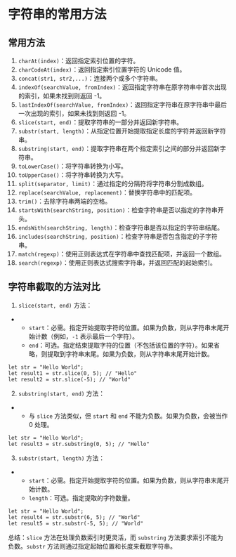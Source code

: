 # 字符串的常用方法


## 常用方法

1.  `charAt(index)`：返回指定索引位置的字符。
1.  `charCodeAt(index)`：返回指定索引位置字符的 Unicode 值。
1.  `concat(str1, str2,...)`：连接两个或多个字符串。
1.  `indexOf(searchValue, fromIndex)`：返回指定字符串在原字符串中首次出现的索引，如果未找到则返回 -1。
1.  `lastIndexOf(searchValue, fromIndex)`：返回指定字符串在原字符串中最后一次出现的索引，如果未找到则返回 -1。
1.  `slice(start, end)`：提取字符串的一部分并返回新字符串。
1.  `substr(start, length)`：从指定位置开始提取指定长度的字符并返回新字符串。
1.  `substring(start, end)`：提取字符串在两个指定索引之间的部分并返回新字符串。
1.  `toLowerCase()`：将字符串转换为小写。
1.  `toUpperCase()`：将字符串转换为大写。
1.  `split(separator, limit)`：通过指定的分隔符将字符串分割成数组。
1.  `replace(searchValue, replacement)`：替换字符串中的匹配项。
1.  `trim()`：去除字符串两端的空格。
1.  `startsWith(searchString, position)`：检查字符串是否以指定的字符串开头。
1.  `endsWith(searchString, length)`：检查字符串是否以指定的字符串结尾。
1.  `includes(searchString, position)`：检查字符串是否包含指定的子字符串。
1.  `match(regexp)`：使用正则表达式在字符串中查找匹配项，并返回一个数组。
1.  `search(regexp)`：使用正则表达式搜索字符串，并返回匹配的起始索引。

## 字符串截取的方法对比

1.  `slice(start, end)` 方法：

-   -   `start`：必需。指定开始提取字符的位置。如果为负数，则从字符串末尾开始计数（例如，`-1` 表示最后一个字符）。
    -   `end`：可选。指定结束提取字符的位置（不包括该位置的字符）。如果省略，则提取到字符串末尾。如果为负数，则从字符串末尾开始计数。

```
let str = "Hello World";
let result1 = str.slice(0, 5); // "Hello"
let result2 = str.slice(-5); // "World"
```

2.  `substring(start, end)` 方法：

-   -   与 `slice` 方法类似，但 `start` 和 `end` 不能为负数。如果为负数，会被当作 0 处理。

```
let str = "Hello World";
let result3 = str.substring(0, 5); // "Hello"
```

3.  `substr(start, length)` 方法：

-   -   `start`：必需。指定开始提取字符的位置。如果为负数，则从字符串末尾开始计数。
    -   `length`：可选。指定提取的字符数量。

```
let str = "Hello World";
let result4 = str.substr(6, 5); // "World"
let result5 = str.substr(-5, 5); // "World"
```

总结：`slice` 方法在处理负数索引时更灵活，而 `substring` 方法要求索引不能为负数。`substr` 方法则通过指定起始位置和长度来截取字符串。